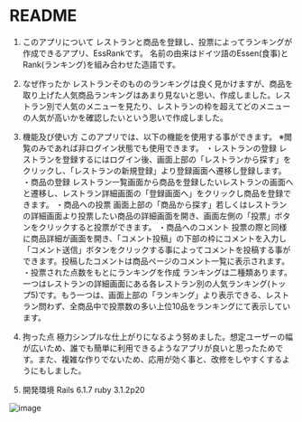 # README

1. このアプリについて
レストランと商品を登録し、投票によってランキングが作成できるアプリ、EssRankです。
名前の由来はドイツ語のEssen(食事)とRank(ランキング)を組み合わせた造語です。

2. なぜ作ったか
レストランそのもののランキングは良く見かけますが、商品を取り上げた人気商品ランキングはあまり見ないと思い、作成しました。レストラン別で人気のメニューを見たり、レストランの枠を超えてどのメニューの人気が高いかを確認したいという思いで作成しました。

3. 機能及び使い方
このアプリでは、以下の機能を使用する事ができます。
※閲覧のみであれば非ログイン状態でも使用できます。
・レストランの登録
レストランを登録するにはログイン後、画面上部の「レストランから探す」をクリックし、「レストランの新規登録」より登録画面へ遷移し登録します。
・商品の登録
レストラン一覧画面から商品を登録したいレストランの画面へと遷移し、レストラン詳細画面の「登録画面へ」をクリックし商品を登録できます。
・商品への投票
画面上部の「商品から探す」若しくはレストランの詳細画面より投票したい商品の詳細画面を開き、画面左側の「投票」ボタンをクリックすると投票ができます。
・商品へのコメント
投票の際と同様に商品詳細が画面を開き、「コメント投稿」の下部の枠にコメントを入力し「コメント送信」ボタンをクリックする事によってコメントを投稿する事ができます。投稿したコメントは商品ページのコメント一覧に表示されます。
・投票された点数をもとにランキングを作成
ランキングは二種類あります。一つはレストランの詳細画面にある各レストラン別の人気ランキング(トップ5)です。もう一つは、画面上部の「ランキング」より表示できる、レストラン問わず、全商品中で投票数の多い上位10品をランキングにて表示しています。

4. 拘った点
極力シンプルな仕上がりになるよう努めました。想定ユーザーの幅が広いため、誰でも簡単に利用できるようなアプリが良いと思ったためです。また、複雑な作りでないため、応用が効く事と、改修をしやすくするようにもしました。

5. 開発環境
Rails 6.1.7
ruby 3.1.2p20


![image](https://user-images.githubusercontent.com/104680845/199909792-991b0302-87dc-4565-a32e-841bdd916f2a.png)
